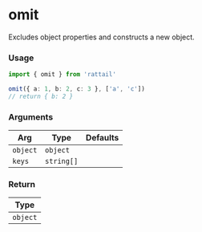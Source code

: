 # omit

Excludes object properties and constructs a new object.

### Usage

```ts
import { omit } from 'rattail'

omit({ a: 1, b: 2, c: 3 }, ['a', 'c'])
// return { b: 2 }
```

### Arguments

| Arg      | Type       | Defaults |
| -------- | ---------- | -------- |
| `object` | `object`   |          |
| `keys`   | `string[]` |          |

### Return

| Type     |
| -------- |
| `object` |
